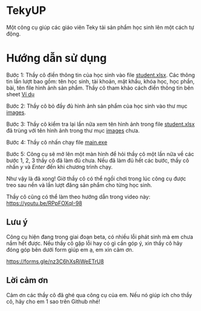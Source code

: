 # TekyUP
Một công cụ giúp các giáo viên Teky tải sản phẩm học sinh lên một cách tự động.

# Hướng dẫn sử dụng
Bước 1: Thầy cô điền thông tin của học sinh vào file <ins>student.xlsx</ins>. Các thông tin lần lượt bao gồm: tên học sinh, tài khoản, mật khẩu, khóa học, học phần, bài, tên file hình ảnh sản phẩm. Thầy cô tham khảo cách điền thông tin bên sheet <ins>Ví dụ</ins>

Bước 2: Thầy cô bỏ đầy đủ hình ảnh sản phẩm của học sinh vào thư mục <ins>images</ins>.

Bước 3: Thầy cô kiểm tra lại lần nữa xem tên hình ảnh trong file <ins>student.xlsx</ins> đã trùng với tên hình ảnh trong thư mục <ins>images</ins> chưa.

Bước 4: Thầy cô nhấn chạy file <ins>main.exe</ins>

Bước 5: Công cụ sẽ mở lên một màn hình để hỏi thầy cô một lần nữa về các bước 1, 2, 3 thầy cô đã làm đủ chưa. Nếu đã làm đủ hết các bước, thầy cô nhấn <em>y</em> và <em>Enter</em> đến khi chương trình chạy.

Như vậy là đã xong! Giờ thầy cô có thể ngồi chơi trong lúc công cụ được treo sau nền và lần lượt đăng sản phẩm cho từng học sinh.

Thầy cô cũng có thể làm theo hướng dẫn trong video này: https://youtu.be/RPpFOXqI-98

## Lưu ý
Công cụ hiện đang trong giai đoạn beta, có nhiều lỗi phát sinh mà em chưa nắm hết được. Nếu thầy cô gặp lỗi hay có gì cần góp ý, xin thầy cô hãy đóng góp bên dưới form giúp em ạ, em xin cảm ơn.

https://forms.gle/nz3C6hXsRiWeETrU8

## Lời cảm ơn
Cảm ơn các thầy cô đã ghé qua công cụ của em. Nếu nó giúp ích cho thầy cô, hãy cho em 1 sao trên Github nhé!